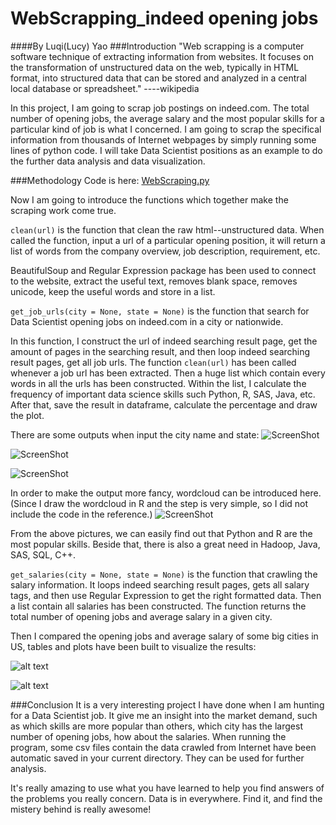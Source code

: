 # WebScrapping_indeed opening jobs
####By Luqi(Lucy) Yao
###Introduction
"Web scrapping is a computer software technique of extracting information from websites. It focuses on the transformation 
of unstructured data on the web, typically in HTML format, into structured data that can be stored 
and analyzed in a central local database or spreadsheet." ----wikipedia

In this project, I am going to scrap job postings on indeed.com. The total number of opening jobs, the average salary and
the most popular skills for a particular kind of job is what I concerned. I am going to scrap the specifical information from thousands of 
Internet webpages by simply running some lines of python code. I will take Data Scientist positions as an example to do the further
data analysis and data visualization.

###Methodology
Code is here: [WebScraping.py](https://github.com/LuqiY/WebScraping_indeed.com/blob/master/WebScraping.py)

Now I am going to introduce the functions which together make the scraping work come true.

`clean(url)` is the function that clean the raw html--unstructured data. When called the function, input a url of a particular
opening position, it will return a list of words from the company overview, job description, requirement, etc. 

BeautifulSoup and Regular Expression package has been used to connect to the website, extract the useful text, removes blank space, 
removes unicode, keep the useful words and store in a list.

`get_job_urls(city = None, state = None)` is the function that search for Data Scientist opening jobs on indeed.com in a city or 
nationwide.

In this function, I construct the url of indeed searching result page, get the amount of pages in the searching result, and then 
loop indeed searching result pages, get all job urls. The function `clean(url)` has been called whenever a job url has been extracted.
Then a huge list which contain every words in all the urls has been constructed. Within the list, I calculate the frequency of 
important data science skills such Python, R, SAS, Java, etc. After that, save the result in dataframe, calculate the percentage and
draw the plot.

There are some outputs when input the city name and state:
![ScreenShot](http://i4.tietuku.com/24d640c98b506744.png)


![ScreenShot](http://i4.tietuku.com/33847c778c45ff07.png)


![ScreenShot](http://i4.tietuku.com/9da8d66fd993fede.png)

In order to make the output more fancy, wordcloud can be introduced here. (Since I draw the wordcloud in R and the step is very simple,
so I did not include the code in the reference.)
![ScreenShot](http://i4.tietuku.com/c13cd226b79523f1.png)

From the above pictures, we can easily find out that Python and R are the most popular skills. Beside that, there is also a great need 
in Hadoop, Java, SAS, SQL, C++.


`get_salaries(city = None, state = None)` is the function that crawling the salary information. It loops indeed searching result pages, 
gets all salary tags, and then use Regular Expression to get the right formatted data. Then a list contain all salaries has been 
constructed. The function returns the total number of opening jobs and average salary in a given city.

Then I compared the opening jobs and average salary of some big cities in US, tables and plots have been built to visualize the results:

![alt text](http://i4.tietuku.com/d27442e4edf509d5.png)

![alt text](http://i4.tietuku.com/31b8ac90d536100a.png)

###Conclusion
It is a very interesting project I have done when I am hunting for a Data Scientist job. It give me an insight into the market demand, such as which skills are more popular than others, which city has the largest number of opening jobs, how about the salaries. When running the program, some csv files contain the data crawled from Internet have been automatic saved in your current directory. They can be used for further analysis.

It's really amazing to use what you have learned to help you find answers of the problems you really concern. Data is in everywhere. Find it, and find the mistery behind is really awesome!








